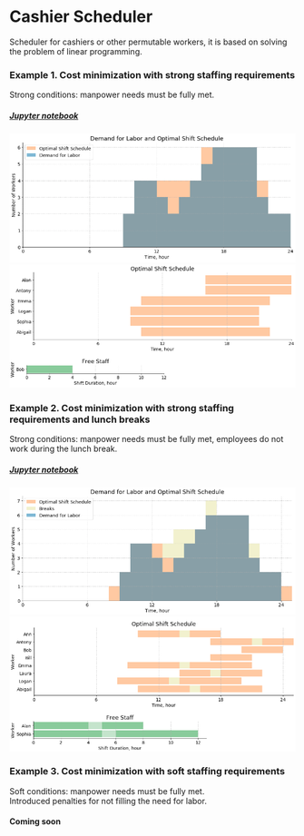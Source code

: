 # Сashier Scheduler
Scheduler for cashiers or other permutable workers, it is based on solving the problem of linear programming.  
### Example 1. Cost minimization with strong staffing requirements  
Strong conditions: manpower needs must be fully met.
##### [Jupyter notebook](/Scheduler.ipynb)  
![Demand for Labor and Optimal Shift Schedule plot](/img/demand_for_labor_and_optimal_shift_schedule_plot.png)  
![Optimal Shift Schedule plot](/img/optimal_shift_schedule_plot.png)  
### Example 2. Cost minimization with strong staffing requirements  and lunch breaks
Strong conditions: manpower needs must be fully met, employees do not work during the lunch break.
##### [Jupyter notebook](/Scheduler_with_lunch_break.ipynb)  
![Demand for Labor and Optimal Shift Schedule plot](/img/demand_for_labor_and_optimal_shift_schedule_plot_with_lunch_breaks.png)  
![Optimal Shift Schedule plot](/img/optimal_shift_schedule_plot_with_lunch_breaks.png)  
### Example 3. Cost minimization with soft staffing requirements  
Soft conditions: manpower needs must be fully met.  
Introduced penalties for not filling the need for labor.
#### Coming soon 